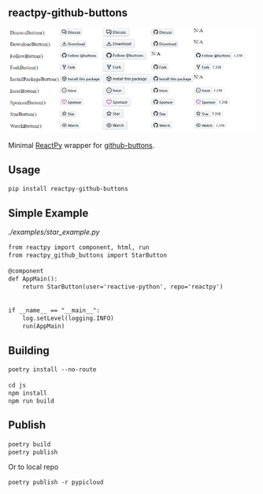 ## reactpy-github-buttons

![](docs/showcase.png)


 Minimal [ReactPy] wrapper for [github-buttons].

## Usage

    pip install reactpy-github-buttons


## Simple  Example

*./examples/star_example.py*
```
from reactpy import component, html, run
from reactpy_github_buttons import StarButton

@component
def AppMain():
    return StarButton(user='reactive-python', repo='reactpy')


if __name__ == "__main__":
    log.setLevel(logging.INFO)
    run(AppMain)
```

## Building

    poetry install --no-route

    cd js
    npm install
    npm run build

## Publish 

    poetry build
    poetry publish

Or to local repo

    poetry publish -r pypicloud


[github-buttons]: https://github.com/buttons/github-buttons
[ReactPy]: https://github.com/reactive-python/reactpy